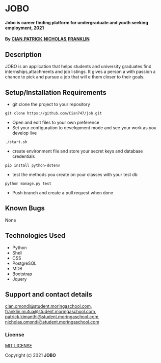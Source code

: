 # JOBO
#### Jobo is career finding platform for undergraduate and youth seeking employment, 2021
#### By **[CIAN](https://github.com/Cian747),[PATRICK](https://github.com/kiman121),[NICHOLAS](https://github.com/nickobrad),[FRANKLIN](https://github.com/MutuaFranklin)**

## Description
JOBO is an application that helps students and university graduates find internships,attachments and job listings. It gives a person a with passion a chance to pick and pursue a job that will e them closer to their goals.
## Setup/Installation Requirements
* git clone the project to your repository
```
git clone https://github.com/Cian747/job.git
```
* Open and edit files to your own preference
* Set your configuration to development mode and see your work as you develop live
```
./start.sh
```
* create environment file and store your secret keys and database credentials
```
pip install python-dotenv
```
* test the methods you create on your classes with your test db
```
python manage.py test
```
* Push branch and create a pull request when done
## Known Bugs
None
## Technologies Used
* Python
* Shell
* CSS
* PostgreSQL
* MDB
* Bootstrap
* Jquery

## Support and contact details
cian.omondi@student.moringaschool.com, franklin.mutua@student.moringaschool.com,
patrick.kimanthi@student.moringaschool.com, nicholas.omondi@student.moringaschool.com
### License
[MIT LICENSE](licence.txt)

Copyright (c) 2021 **JOBO**